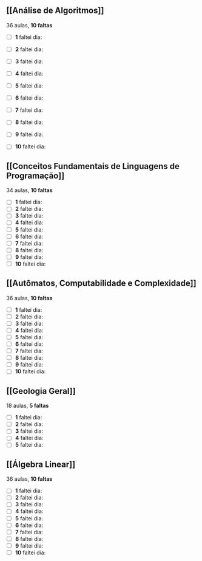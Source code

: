 ## [[Análise de Algoritmos]]

36 aulas, **10 faltas**
- [ ] **1** faltei dia:
- [ ] **2** faltei dia:
- [ ] **3** faltei dia:
- [ ] **4** faltei dia:
- [ ] **5** faltei dia:
- [ ] **6** faltei dia:
- [ ] **7** faltei dia:
- [ ] **8** faltei dia:
- [ ] **9** faltei dia:
- [ ] **10** faltei dia:


## [[Conceitos Fundamentais de Linguagens de Programação]]

34 aulas, **10 faltas**
- [ ] **1** faltei dia:
- [ ] **2** faltei dia:
- [ ] **3** faltei dia:
- [ ] **4** faltei dia:
- [ ] **5** faltei dia:
- [ ] **6** faltei dia:
- [ ] **7** faltei dia:
- [ ] **8** faltei dia:
- [ ] **9** faltei dia:
- [ ] **10** faltei dia:

## [[Autômatos, Computabilidade e Complexidade]]

36 aulas, **10 faltas**
- [ ] **1** faltei dia:
- [ ] **2** faltei dia:
- [ ] **3** faltei dia:
- [ ] **4** faltei dia:
- [ ] **5** faltei dia:
- [ ] **6** faltei dia:
- [ ] **7** faltei dia:
- [ ] **8** faltei dia:
- [ ] **9** faltei dia:
- [ ] **10** faltei dia:

## [[Geologia Geral]]

18 aulas, **5 faltas**
- [ ] **1** faltei dia:
- [ ] **2** faltei dia:
- [ ] **3** faltei dia:
- [ ] **4** faltei dia:
- [ ] **5** faltei dia:

## [[Álgebra Linear]]

36 aulas, **10 faltas**
- [ ] **1** faltei dia:
- [ ] **2** faltei dia:
- [ ] **3** faltei dia:
- [ ] **4** faltei dia:
- [ ] **5** faltei dia:
- [ ] **6** faltei dia:
- [ ] **7** faltei dia:
- [ ] **8** faltei dia:
- [ ] **9** faltei dia:
- [ ] **10** faltei dia:
